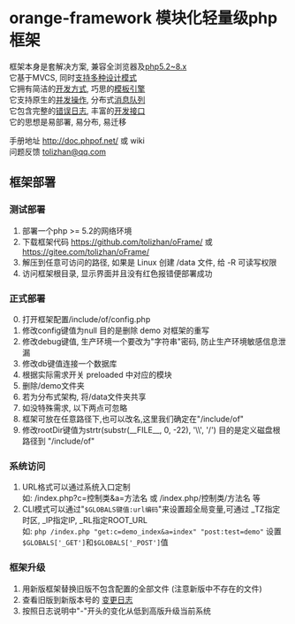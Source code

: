 # orange-framework 模块化轻量级php框架

框架本身是套解决方案, 兼容全浏览器及[php5.2~8.x](http://doc.phpof.net/?oFrame/FAQ/namespace.html,oFrame/navigation.html)<br>
它基于MVCS, 同时[支持多种设计模式](http://doc.phpof.net/?oFrame/FAQ/architect.html,oFrame/navigation.html)<br>
它拥有简洁的[开发方式](http://doc.phpof.net/?oFrame/helpManual/controller.html,oFrame/navigation.html,work), 巧思的[模板引擎](http://doc.phpof.net/?oFrame/helpManual/htmlTpl.html,oFrame/navigation.html)<br>
它支持原生的[并发操作](http://doc.phpof.net/?oFrame/components/timer.html,oFrame/navigation.html), 分布式[消息队列](http://doc.phpof.net/?oFrame/components/mq.html,oFrame/navigation.html)<br>
它包含完整的[错误日志](http://doc.phpof.net/?oFrame/helpManual/error.html,oFrame/navigation.html), 丰富的[开发接口](http://doc.phpof.net/?oFrame/FAQ/baseExtends.html,oFrame/navigation.html)<br>
它的思想是易部署, 易分布, 易迁移

手册地址 http://doc.phpof.net/ 或 wiki<br>
问题反馈 tolizhan@qq.com

## 框架部署
### 测试部署
1. 部署一个php >= 5.2的网络环境
2. 下载框架代码 https://github.com/tolizhan/oFrame/ 或 https://gitee.com/tolizhan/oFrame/
3. 解压到任意可访问的路径, 如果是 Linux 创建 /data 文件, 给 -R 可读写权限
4. 访问框架根目录, 显示界面并且没有红色报错便部署成功

### 正式部署
0. 打开框架配置/include/of/config.php
1. 修改config键值为null 目的是删除 demo 对框架的重写
2. 修改debug键值, 生产环境一个要改为"字符串"密码, 防止生产环境敏感信息泄漏
3. 修改db键值连接一个数据库
4. 根据实际需求开关 preloaded 中对应的模块
5. 删除/demo文件夹
6. 若为分布式架构, 将/data文件夹共享
7. 如没特殊需求, 以下两点可忽略
8. 框架可放在任意路径下,也可以改名,这里我们确定在"/include/of"
9. 修改rootDir键值为strtr(substr(\_\_FILE\_\_, 0, -22), '\\\\', '/') 目的是定义磁盘根路径到 "/include/of"

### 系统访问
1. URL格式可以通过系统入口定制<br>
    如: /index.php?c=控制类&a=方法名 或 /index.php/控制类/方法名 等
2. CLI模式可以通过"`$GLOBALS键值:url编码`"来设置超全局变量,可通过 _TZ指定时区, _IP指定IP, _RL指定ROOT_URL<br>
    如: `php /index.php "get:c=demo_index&a=index" "post:test=demo"` 设置`$GLOBALS['_GET']`和`$GLOBALS['_POST']`值

### 框架升级
1. 用新版框架替换旧版不包含配置的全部文件 (注意新版中不存在的文件)
2. 查看旧版到新版本号的 [变更日志](changelog.txt)
3. 按照日志说明中"-"开头的变化从低到高版升级当前系统